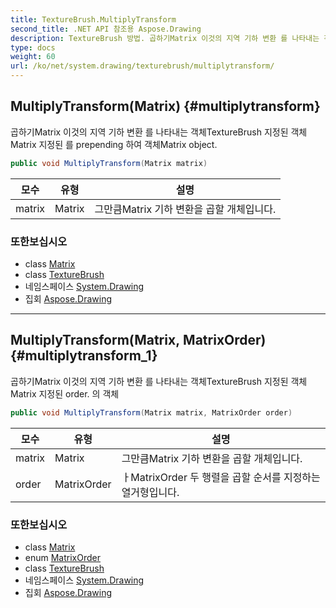 ```yaml
---
title: TextureBrush.MultiplyTransform
second_title: .NET API 참조용 Aspose.Drawing
description: TextureBrush 방법. 곱하기Matrix 이것의 지역 기하 변환 를 나타내는 객체TextureBrush 지정된 객체Matrix 지정된 를 prepending 하여 객체Matrix object.
type: docs
weight: 60
url: /ko/net/system.drawing/texturebrush/multiplytransform/
---
```

## MultiplyTransform(Matrix) {#multiplytransform}

곱하기Matrix 이것의 지역 기하 변환 를 나타내는 객체TextureBrush 지정된 객체Matrix 지정된 를 prepending 하여 객체Matrix object.

```csharp
public void MultiplyTransform(Matrix matrix)
```

| 모수 | 유형 | 설명 |
| --- | --- | --- |
| matrix | Matrix | 그만큼Matrix 기하 변환을 곱할 개체입니다. |

### 또한보십시오

* class [Matrix](../../../system.drawing.drawing2d/matrix/)
* class [TextureBrush](../)
* 네임스페이스 [System.Drawing](../../texturebrush/)
* 집회 [Aspose.Drawing](../../../)

---

## MultiplyTransform(Matrix, MatrixOrder) {#multiplytransform_1}

곱하기Matrix 이것의 지역 기하 변환 를 나타내는 객체TextureBrush 지정된 객체Matrix 지정된 order. 의 객체

```csharp
public void MultiplyTransform(Matrix matrix, MatrixOrder order)
```

| 모수 | 유형 | 설명 |
| --- | --- | --- |
| matrix | Matrix | 그만큼Matrix 기하 변환을 곱할 개체입니다. |
| order | MatrixOrder | ㅏMatrixOrder 두 행렬을 곱할 순서를 지정하는 열거형입니다. |

### 또한보십시오

* class [Matrix](../../../system.drawing.drawing2d/matrix/)
* enum [MatrixOrder](../../../system.drawing.drawing2d/matrixorder/)
* class [TextureBrush](../)
* 네임스페이스 [System.Drawing](../../texturebrush/)
* 집회 [Aspose.Drawing](../../../)


